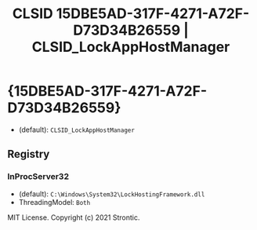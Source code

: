 ﻿---
title: "CLSID 15DBE5AD-317F-4271-A72F-D73D34B26559 | CLSID_LockAppHostManager"
excerpt: What is COM-Object CLSID 15DBE5AD-317F-4271-A72F-D73D34B26559?
---

# {15DBE5AD-317F-4271-A72F-D73D34B26559}

* (default): `CLSID_LockAppHostManager`

## Registry


### InProcServer32

* (default): `C:\Windows\System32\LockHostingFramework.dll`
* ThreadingModel: `Both`

MIT License. Copyright (c) 2021 Strontic.


